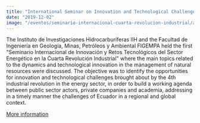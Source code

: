 ```yaml
---
title: "International Seminar on Innovation and Technological Challenges of the Energy Sector in the Fourth Industrial Revolution"
date: "2019-12-02"
image: "/eventos/seminario-internacional-cuarta-revolucion-industrial/afiche.jpg"
---
```


The Instituto de Investigaciones Hidrocarburíferas IIH and the Facultad de Ingeniería en Geología, Minas, Petróleos y Ambiental FIGEMPA held the first "Seminario Internacional de Innovación y Retos Tecnológicos del Sector Energético en la Cuarta Revolución Industrial" where the main topics related to the dynamics and technological innovation in the management of natural resources were discussed. The objective was to identify the opportunities for innovation and technological challenges brought about by the 4th industrial revolution in the energy sector, in order to build a working agenda between public sector actors, private companies and academia, addressing in a timely manner the challenges of Ecuador in a regional and global context.

[More information](https://www.iih-uce.org/en/evento2)